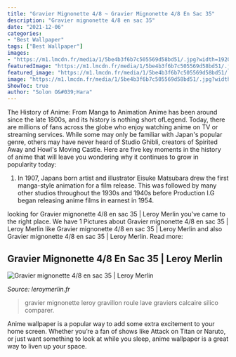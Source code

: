 ```yaml
---
title: "Gravier Mignonette 4/8 ~ Gravier Mignonette 4/8 En Sac 35"
description: "Gravier mignonette 4/8 en sac 35"
date: "2021-12-06"
categories:
- "Best Wallpaper"
tags: ["Best Wallpaper"]
images:
- "https://m1.lmcdn.fr/media/1/5be4b3f6b7c505569d58bd51/.jpg?width=1920"
featuredImage: "https://m1.lmcdn.fr/media/1/5be4b3f6b7c505569d58bd51/.jpg?width=1920"
featured_image: "https://m1.lmcdn.fr/media/1/5be4b3f6b7c505569d58bd51/.jpg?width=1920"
image: "https://m1.lmcdn.fr/media/1/5be4b3f6b7c505569d58bd51/.jpg?width=1920"
ShowToc: true
author: "Solon O&#039;Hara"
---
```



The History of Anime: From Manga to Animation
Anime has been around since the late 1800s, and its history is nothing short ofLegend. Today, there are millions of fans across the globe who enjoy watching anime on TV or streaming services. While some may only be familiar with Japan's popular genre, others may have never heard of Studio Ghibli, creators of Spirited Away and Howl's Moving Castle. Here are five key moments in the history of anime that will leave you wondering why it continues to grow in popularity today:
1) In 1907, Japans born artist and illustrator Eisuke Matsubara drew the first manga-style animation for a film release. This was followed by many other studios throughout the 1930s and 1940s before Production I.G began releasing anime films in earnest in 1954.

	

		
looking for Gravier mignonette 4/8 en sac 35 | Leroy Merlin you've came to the right place. We have 1 Pictures about Gravier mignonette 4/8 en sac 35 | Leroy Merlin like Gravier mignonette 4/8 en sac 35 | Leroy Merlin and also Gravier mignonette 4/8 en sac 35 | Leroy Merlin. Read more:
		
    
## Gravier Mignonette 4/8 En Sac 35 | Leroy Merlin

<img loading=lazy src="https://m1.lmcdn.fr/media/1/5be4b3f6b7c505569d58bd51/.jpg?width=1920" onerror="this.onerror=null;this.src='https://tse2.mm.bing.net/th?id=OIP.n7RiGx3Iq8bc5xBeMb3X5QHaHa&amp;pid=15.1';" alt="Gravier mignonette 4/8 en sac 35 | Leroy Merlin">

_Source: leroymerlin.fr_

>gravier mignonette leroy gravillon roule lave graviers calcaire silico comparer. 

	

Anime wallpaper is a popular way to add some extra excitement to your home screen. Whether you’re a fan of shows like Attack on Titan or Naruto, or just want something to look at while you sleep, anime wallpaper is a great way to liven up your space.

